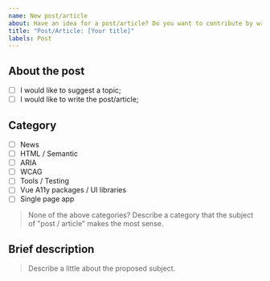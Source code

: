 ```yaml
---
name: New post/article
about: Have an idea for a post/article? Do you want to contribute by writing a post/article?
title: "Post/Article: [Your title]"
labels: Post
---
```


## About the post

- [ ] I would like to suggest a topic;
- [ ] I would like to write the post/article;

## Category

- [ ] News
- [ ] HTML / Semantic
- [ ] ARIA
- [ ] WCAG
- [ ] Tools / Testing
- [ ] Vue A11y packages / UI libraries
- [ ] Single page app

> None of the above categories? Describe a category that the subject of "post / article" makes the most sense.

## Brief description
> Describe a little about the proposed subject.